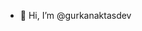- 👋 Hi, I’m @gurkanaktasdev


<!---
gurkanaktasdev/gurkanaktasdev is a ✨ special ✨ repository because its `README.md` (this file) appears on your GitHub profile.
You can click the Preview link to take a look at your changes.
--->

